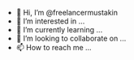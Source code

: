- 👋 Hi, I’m @freelancermustakin
- 👀 I’m interested in ...
- 🌱 I’m currently learning ...
- 💞️ I’m looking to collaborate on ...
- 📫 How to reach me ...

<!---
freelancermustakin/freelancermustakin is a ✨ special ✨ repository because its `README.md` (this file) appears on your GitHub profile.
You can click the Preview link to take a look at your changes.
--->
